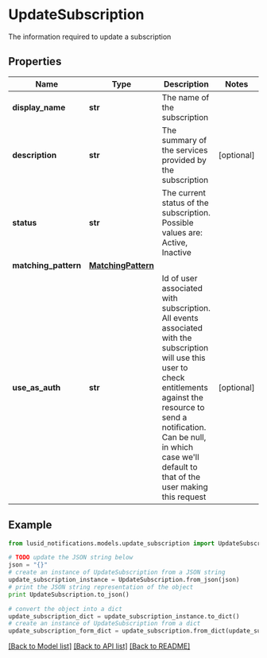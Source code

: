 # UpdateSubscription

The information required to update a subscription

## Properties
Name | Type | Description | Notes
------------ | ------------- | ------------- | -------------
**display_name** | **str** | The name of the subscription | 
**description** | **str** | The summary of the services provided by the subscription | [optional] 
**status** | **str** | The current status of the subscription. Possible values are: Active, Inactive | 
**matching_pattern** | [**MatchingPattern**](MatchingPattern.md) |  | 
**use_as_auth** | **str** | Id of user associated with subscription. All events associated with   the subscription will use this user to check entitlements against   the resource to send a notification. Can be null, in which case   we&#39;ll default to that of the user making this request | [optional] 

## Example

```python
from lusid_notifications.models.update_subscription import UpdateSubscription

# TODO update the JSON string below
json = "{}"
# create an instance of UpdateSubscription from a JSON string
update_subscription_instance = UpdateSubscription.from_json(json)
# print the JSON string representation of the object
print UpdateSubscription.to_json()

# convert the object into a dict
update_subscription_dict = update_subscription_instance.to_dict()
# create an instance of UpdateSubscription from a dict
update_subscription_form_dict = update_subscription.from_dict(update_subscription_dict)
```
[[Back to Model list]](../README.md#documentation-for-models) [[Back to API list]](../README.md#documentation-for-api-endpoints) [[Back to README]](../README.md)


